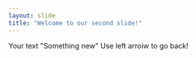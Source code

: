 ```yaml
---
layout: slide
title: "Welcome to our second slide!"
---
```

Your text "Something new"
Use left arroiw to go back!